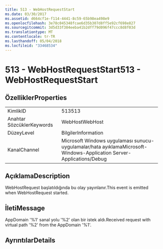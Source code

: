 ```yaml
---
title: 513 - WebHostRequestStart
ms.date: 03/30/2017
ms.assetid: d664cf1e-f114-4441-8c59-65b98ea498e9
ms.openlocfilehash: 3e78c045348fcae6d35b307d8ff5e92cf698e827
ms.sourcegitcommit: 3d5d33f384eeba41b2dff79d096f47ccc8d8f03d
ms.translationtype: MT
ms.contentlocale: tr-TR
ms.lasthandoff: 05/04/2018
ms.locfileid: "33468534"
---
```

# <a name="513---webhostrequeststart"></a><span data-ttu-id="9be3f-102">513 - WebHostRequestStart</span><span class="sxs-lookup"><span data-stu-id="9be3f-102">513 - WebHostRequestStart</span></span>
## <a name="properties"></a><span data-ttu-id="9be3f-103">Özellikler</span><span class="sxs-lookup"><span data-stu-id="9be3f-103">Properties</span></span>  
  
|||  
|-|-|  
|<span data-ttu-id="9be3f-104">Kimlik</span><span class="sxs-lookup"><span data-stu-id="9be3f-104">ID</span></span>|<span data-ttu-id="9be3f-105">513</span><span class="sxs-lookup"><span data-stu-id="9be3f-105">513</span></span>|  
|<span data-ttu-id="9be3f-106">Anahtar Sözcükler</span><span class="sxs-lookup"><span data-stu-id="9be3f-106">Keywords</span></span>|<span data-ttu-id="9be3f-107">WebHost</span><span class="sxs-lookup"><span data-stu-id="9be3f-107">WebHost</span></span>|  
|<span data-ttu-id="9be3f-108">Düzey</span><span class="sxs-lookup"><span data-stu-id="9be3f-108">Level</span></span>|<span data-ttu-id="9be3f-109">Bilgiler</span><span class="sxs-lookup"><span data-stu-id="9be3f-109">Information</span></span>|  
|<span data-ttu-id="9be3f-110">Kanal</span><span class="sxs-lookup"><span data-stu-id="9be3f-110">Channel</span></span>|<span data-ttu-id="9be3f-111">Microsoft Windows uygulaması sunucu-uygulamalar/hata ayıklama</span><span class="sxs-lookup"><span data-stu-id="9be3f-111">Microsoft-Windows-Application Server-Applications/Debug</span></span>|  
  
## <a name="description"></a><span data-ttu-id="9be3f-112">Açıklama</span><span class="sxs-lookup"><span data-stu-id="9be3f-112">Description</span></span>  
 <span data-ttu-id="9be3f-113">WebHostRequest başlatıldığında bu olay yayınlanır.</span><span class="sxs-lookup"><span data-stu-id="9be3f-113">This event is emitted when WebHostRequest started.</span></span>  
  
## <a name="message"></a><span data-ttu-id="9be3f-114">İleti</span><span class="sxs-lookup"><span data-stu-id="9be3f-114">Message</span></span>  
 <span data-ttu-id="9be3f-115">AppDomain '%1' sanal yolu '%2' olan bir istek aldı.</span><span class="sxs-lookup"><span data-stu-id="9be3f-115">Received request with virtual path '%2' from the AppDomain '%1'.</span></span>  
  
## <a name="details"></a><span data-ttu-id="9be3f-116">Ayrıntılar</span><span class="sxs-lookup"><span data-stu-id="9be3f-116">Details</span></span>
